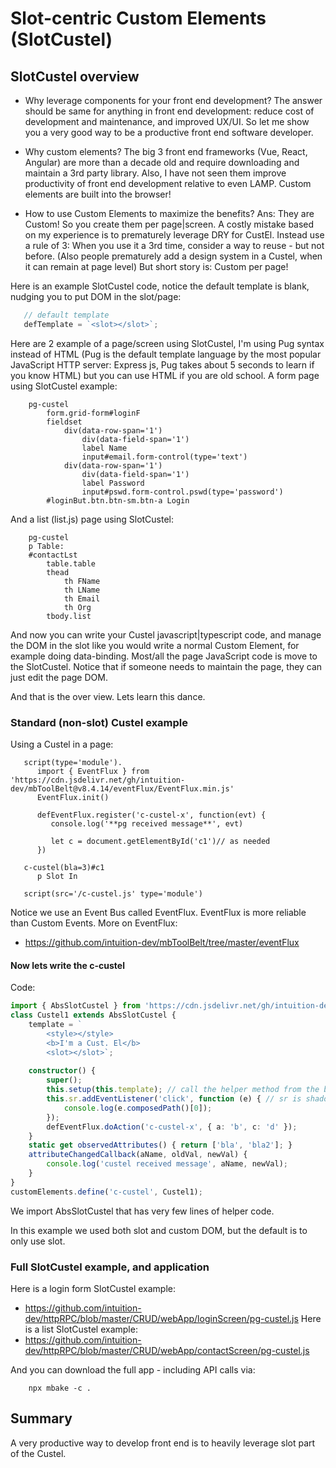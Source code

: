 ﻿
# Slot-centric Custom Elements (SlotCustel)


## SlotCustel overview

- Why leverage components for your front end development?
The answer should be same for anything in front end development: reduce cost of development and maintenance, and improved UX/UI.
So let me show you a very good way to be a productive front end software developer. 

- Why custom elements? The big 3 front end frameworks (Vue, React, Angular) are more than a decade old and require downloading and maintain a 3rd party library. Also, I have not seen them improve productivity of front end development relative to 
even LAMP. Custom elements are built into the browser!

- How to use Custom Elements to maximize the benefits? Ans: They are Custom! So you create them per page|screen.
A costly mistake based on my experience is to prematurely leverage DRY for CustEl. Instead use a rule of 3: When you use it a 3rd time, consider a way
to  reuse - but not before. (Also people prematurely add a design system in a Custel, when it can remain at page level) But short story is: Custom per page!


Here is an example SlotCustel code, notice the default template is blank, nudging you to put DOM in the slot/page:
```javascript
   // default template
   defTemplate = `<slot></slot>`;
```


Here are 2 example of a page/screen using SlotCustel, I'm using Pug syntax instead of HTML (Pug is the default template language by the most popular JavaScript HTTP server: Express js, Pug takes about 5 seconds to learn if you know HTML)
but you can use HTML if you are old school.
A form page using SlotCustel example:
```pug
    pg-custel 
        form.grid-form#loginF
        fieldset
            div(data-row-span='1')
                div(data-field-span='1')
                label Name
                input#email.form-control(type='text')
            div(data-row-span='1')
                div(data-field-span='1')
                label Password
                input#pswd.form-control.pswd(type='password')
        #loginBut.btn.btn-sm.btn-a Login
```
And a list (list.js) page using SlotCustel:
```pug
    pg-custel 
    p Table:
    #contactLst
        table.table
        thead
            th FName
            th LName
            th Email
            th Org
        tbody.list
```

And now you can write your Custel javascript|typescript code, and manage the DOM in the slot like you would write a normal Custom Element, for example doing data-binding. Most/all the page JavaScript code is move to the SlotCustel. 
Notice that if someone needs to maintain the page, they can just edit the page DOM.

And that is the over view. Lets learn this dance. 

### Standard (non-slot) Custel example
Using a Custel in a page:
```pug
   script(type='module').
      import { EventFlux } from 'https://cdn.jsdelivr.net/gh/intuition-dev/mbToolBelt@v8.4.14/eventFlux/EventFlux.min.js'
      EventFlux.init()

      defEventFlux.register('c-custel-x', function(evt) {
         console.log('**pg received message**', evt)

         let c = document.getElementById('c1')// as needed
      })
   
   c-custel(bla=3)#c1
      p Slot In
   
   script(src='/c-custel.js' type='module')
```
Notice we use an Event Bus called EventFlux. EventFlux is more reliable than Custom Events. More on EventFlux:
- https://github.com/intuition-dev/mbToolBelt/tree/master/eventFlux

#### Now lets write the c-custel
Code:
```typescript
import { AbsSlotCustel } from 'https://cdn.jsdelivr.net/gh/intuition-dev/mbToolBelt@v8.4.14/src/slotCustel/AbsSlotCustel.min.js';
class Custel1 extends AbsSlotCustel {
    template = `
        <style></style>
        <b>I'm a Cust. El</b>
        <slot></slot>`;
   
    constructor() {
        super();
        this.setup(this.template); // call the helper method from the base class
        this.sr.addEventListener('click', function (e) { // sr is shadow root in base class
            console.log(e.composedPath()[0]);
        });
        defEventFlux.doAction('c-custel-x', { a: 'b', c: 'd' });
    }
    static get observedAttributes() { return ['bla', 'bla2']; }
    attributeChangedCallback(aName, oldVal, newVal) {
        console.log('custel received message', aName, newVal);
    }
}
customElements.define('c-custel', Custel1);
```
We import AbsSlotCustel that has very few lines of helper code. 

In this example we used both slot and custom DOM, but the default is to only use slot.


### Full SlotCustel example, and application

Here is a login form SlotCustel example:
- https://github.com/intuition-dev/httpRPC/blob/master/CRUD/webApp/loginScreen/pg-custel.js
Here is a list SlotCustel example:
- https://github.com/intuition-dev/httpRPC/blob/master/CRUD/webApp/contactScreen/pg-custel.js

And you can download the full app - including API calls via: 
```
    npx mbake -c .
```

## Summary

A very productive way to develop front end is to heavily leverage slot part of the Custel. 
